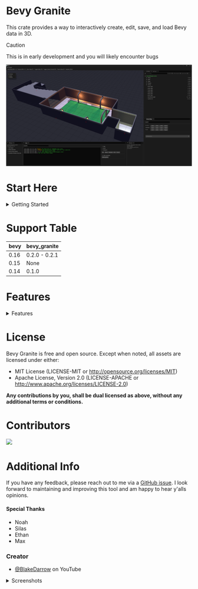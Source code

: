 

# Bevy Granite 

This crate provides a way to interactively create, edit, save, and load Bevy data in 3D.


> [!CAUTION]
> This is in early development and you will likely encounter bugs


![Screenshot](./screenshots/Image_4.png)


# Start Here 

<details>
<summary>Getting Started</summary>


Navigate to your projects Cargo.toml and add `bevy_granite`.

```rust
[dependencies]
bevy = "0.16.0"
bevy_granite = { git = "https://github.com/BlakeDarrow/bevy_granite", branch = "main" }
serde = "*"
```

There are 3 optional feature sets.
- Gizmos - Only loads needed content for gizmos. No editor or UI.
- Core - No Editor or Gizmos, just the bare bones needed to use our serial/deserial functions with macros and logging.
- Editor - The same as default features. Includes Gizmos, Core, and all Editor functionality.


## Examples

Next, check out the [examples](https://github.com/BlakeDarrow/bevy_granite/tree/main/examples) which showcase how you can setup a project. 
*Dungeon* provides a simple entry point file with code ready to start editing. Just make sure you copy over the relevant assets subfolder folder or you will get errors.

> If you clone this repo directly, you can use the example argument to launch straight into an example.
> 
> ```ps
> cargo run --release --example dungeon
> ```

---

</details>


# Support Table

| bevy | bevy_granite        |
| ---- | --------------------|
| 0.16 | 0.2.0 - 0.2.1       |
| 0.15 | None                |
| 0.14 | 0.1.0               |


# Features 
<details>
<summary>Features</summary>


### Scene Serialization 

An entity is stored as three main parts:
- **Identity**: Contains the entity’s name, uuid, and type/class (such as Camera, Light, OBJ). This class data contains everything necessary to rebuild this bundle and any other adjacently relevant data. Not everything is currently available in classes.
- **Transform**: Describes the entity’s position, rotation, and scale. This determines where the entity is located and how it is oriented in the world.
- **Components**: (Optional) Holds additional data or behaviors attached to the entity. This is where you extend the entity’s functionality via the `#[granite_component]` macro.

A scene file contains metadata and a list of serializable entity data. Check out the [assets/scenes](https://github.com/BlakeDarrow/bevy_granite/tree/main/assets/scenes) for scene examples.

### Callable Events

While comprehensive documentation is currently unavailable, here are some helpful events you can use to interact with the editor while I write said documentation:

<details>
<summary>Events</summary>

#### Editor Control Events

- `RequestEditorToggle` - Toggle the editor UI on/off
- `RequestToggleCameraSync` - Toggle camera synchronization between editor and main camera

#### Entity Selection Events
- `RequestSelectEntityEvent` - Select an entity (additive for multi-selection)
- `RequestDeselectEntityEvent` - Deselect a specific entity
- `RequestDeselectAllEntitiesEvent` - Clear all entity selections
- `RequestCameraEntityFrame` - Frame the UI camera to focus on active entity

#### Entity Duplication Events
- `RequestDuplicateEntityEvent` - Duplicate a specific entity
- `RequestDuplicateAllSelectionEvent` - Duplicate all currently selected entities

#### Entity Hierarchy Events
- `RequestNewParent` - Request to set active as parent for selected entities
- `RequestRemoveParents` - Remove parent relationships from selected entities
- `RequestRemoveChildren` - Remove child relationships from selected entities

#### World Management Events
- `RequestSaveEvent` - Save the specific world
- `RequestLoadEvent` - Load a world from specified path
- `RequestReloadEvent` - Reload a world from specified path
- `WorldLoadSuccessEvent` - Event sent when world loading completes successfully
- `WorldSaveSuccessEvent` - Event sent when world saving completes successfully
- `RequestDespawnSerializableEntities` - Event to despawn all serializable entities
- `RequestDespawnBySource` - Event to despawn a specific source that is loaded


</details>



### Custom UI Callable Events

> Only Bevy Event unit structs are supported for UI button rendering.

With version 0.2.x, there is a new window that renders users buttons that are clickable. Create a struct that holds your events, and add `#[ui_callable_events]`. This will add all the events to the events window as clickable, and will dispatch said event in your struct.

Make sure to call  UI registration before the plugin gets initialized in your app if your using this. `DebugEvents::register_ui();`.

<details>
<summary>Example</summary>

```Rust
use crate::*;
#[derive(Event, Default)]
pub struct DebugRequestPlayer;

#[derive(Event, Default)]
pub struct DebugRequestRemovePlayer;

#[ui_callable_events] 
pub struct DebugEvents {
    pub spawn_player: DebugRequestPlayer,
    pub remove_player: DebugRequestRemovePlayer,
}

pub fn debug_callable_watcher(
    mut despawn: EventReader<DebugRequestRemovePlayer>,
    mut spawn: EventReader<DebugRequestPlayer>,
    mut commands: Commands,
    mut player_start: Query<(&GlobalTransform, &mut PlayerSpawner)>,
    mut world_state: ResMut<WorldState>,
) {
    for DebugRequestRemovePlayer in despawn.read() {
        commands.send_event(RequestDespawnBySource(PLAYER_PREFAB.to_string()));
    }

    for DebugRequestPlayer in spawn.read() {
        spawn_player(&mut commands, &mut world_state, &mut player_start);
    }
}
```

![Screenshot](./screenshots/Image_5.png)

</details>



---

</details>


# License

Bevy Granite is free and open source. Except when noted, all assets are licensed under either:

- MIT License (LICENSE-MIT or http://opensource.org/licenses/MIT)
- Apache License, Version 2.0 (LICENSE-APACHE or http://www.apache.org/licenses/LICENSE-2.0)

**Any contributions by you, shall be dual licensed as above, without any additional terms or conditions.**


# Contributors

<a href="https://github.com/BlakeDarrow/bevy_granite/graphs/contributors">
  <img src="https://contrib.rocks/image?repo=BlakeDarrow/bevy_granite" />
</a>


# Additional Info

If you have any feedback, please reach out to me via a [GitHub issue](https://github.com/BlakeDarrow/bevy_granite/issues). I look forward to maintaining and improving this tool and am happy to hear y'alls opinions.

#### Special Thanks

 - Noah
 - Silas
 - Ethan
 - Max

### Creator 

- [@BlakeDarrow](https://www.youtube.com/@blakedarrow) on YouTube

<details>
<summary>Screenshots</summary>

![Screenshot](./screenshots/Image_1.png)
![Screenshot](./screenshots/Image_2.png)
![Screenshot](./screenshots/Image_3.png)

</details>

